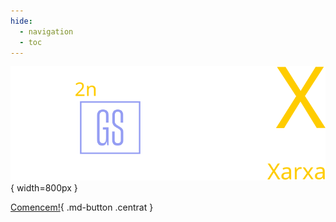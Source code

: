 ```yaml
---
hide:
  - navigation
  - toc
---
```

<style>
  body{
    background-image: url(img/bg1.png); 
    background-size: cover; 
  }
  .md-header{
    display: none;
  }
  .md-typeset h1,
  .md-content__button {
    display: none;
  }

  .centrat{
    background-color: var(--md-accent-fg-color);
    /*color: var(--md-default-fg-color--lighter) !important;*/
    color: #ffffff !important;
    text-align: center !important;
    display: block !important;
    width: 200px !important;
    margin: 0 auto !important;
  }
</style>

![](img/bgtutoria.png){ width=800px }

[Comencem!](0.Cicle.md){ .md-button .centrat }